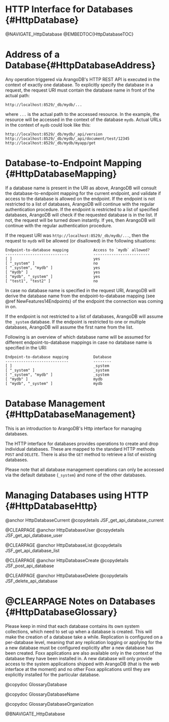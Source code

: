 HTTP Interface for Databases {#HttpDatabase}
============================================

@NAVIGATE_HttpDatabase
@EMBEDTOC{HttpDatabaseTOC}

Address of a Database{#HttpDatabaseAddress}
===========================================

Any operation triggered via ArangoDB's HTTP REST API is executed in the context of exactly
one database. To explicitly specify the database in a request, the request URI must contain
the database name in front of the actual path:

    http://localhost:8529/_db/mydb/...

where `...` is the actual path to the accessed resource. In the example, the resource will be
accessed in the context of the database `mydb`. Actual URLs in the context of `mydb` could look
like this:

    http://localhost:8529/_db/mydb/_api/version
    http://localhost:8529/_db/mydb/_api/document/test/12345
    http://localhost:8529/_db/mydb/myapp/get

Database-to-Endpoint Mapping {#HttpDatabaseMapping}
===================================================

If a database name is present in the URI as above, ArangoDB will consult the database-to-endpoint
mapping for the current endpoint, and validate if access to the database is allowed on the 
endpoint. 
If the endpoint is not restricted to a list of databases, ArangoDB will continue with the 
regular authentication procedure. If the endpoint is restricted to a list of specified databases,
ArangoDB will check if the requested database is in the list. If not, the request will be turned
down instantly. If yes, then ArangoDB will continue with the regular authentication procedure.

If the request URI was `http://localhost:8529/_db/mydb/...`, then the request to `mydb` will be 
allowed (or disallowed) in the following situations: 

    Endpoint-to-database mapping           Access to `mydb` allowed?
    ----------------------------           -------------------------
    [ ]                                    yes
    [ "_system" ]                          no 
    [ "_system", "mydb" ]                  yes
    [ "mydb" ]                             yes
    [ "mydb", "_system" ]                  yes
    [ "test1", "test2" ]                   no

In case no database name is specified in the request URI, ArangoDB will derive the database
name from the endpoint-to-database mapping (see @ref NewFeatures14Endpoints} of the endpoint 
the connection was coming in on. 

If the endpoint is not restricted to a list of databases, ArangoDB will assume the `_system`
database. If the endpoint is restricted to one or multiple databases, ArangoDB will assume
the first name from the list.

Following is an overview of which database name will be assumed for different endpoint-to-database
mappings in case no database name is specified in the URI:

    Endpoint-to-database mapping           Database
    ----------------------------           --------
    [ ]                                    _system
    [ "_system" ]                          _system
    [ "_system", "mydb" ]                  _system
    [ "mydb" ]                             mydb
    [ "mydb", "_system" ]                  mydb

Database Management {#HttpDatabaseManagement}
=============================================

This is an introduction to ArangoDB's Http interface for managing databases.

The HTTP interface for databases provides operations to create and drop
individual databases. These are mapped to the standard HTTP methods `POST`
and `DELETE`. There is also the `GET` method to retrieve a list of existing
databases.

Please note that all database management operations can only be accessed via
the default database (`_system`) and none of the other databases.

Managing Databases using HTTP {#HttpDatabaseHttp}
=================================================

@anchor HttpDatabaseCurrent
@copydetails JSF_get_api_database_current

@CLEARPAGE
@anchor HttpDatabaseUser
@copydetails JSF_get_api_database_user

@CLEARPAGE
@anchor HttpDatabaseList
@copydetails JSF_get_api_database_list

@CLEARPAGE
@anchor HttpDatabaseCreate
@copydetails JSF_post_api_database

@CLEARPAGE
@anchor HttpDatabaseDelete
@copydetails JSF_delete_api_database

@CLEARPAGE
Notes on Databases {#HttpDatabaseGlossary}
==========================================

Please keep in mind that each database contains its own system collections,
which need to set up when a database is created. This will make the creation
of a database take a while. Replication is configured on a per-database level,
meaning that any replication logging or applying for the a new database must
be configured explicitly after a new database has been created. Foxx applications
are also available only in the context of the database they have been installed 
in. A new database will only provide access to the system applications shipped
with ArangoDB (that is the web interface at the moment) and no other Foxx
applications until they are explicitly installed for the particular database.

@copydoc GlossaryDatabase

@copydoc GlossaryDatabaseName

@copydoc GlossaryDatabaseOrganization

@BNAVIGATE_HttpDatabase
